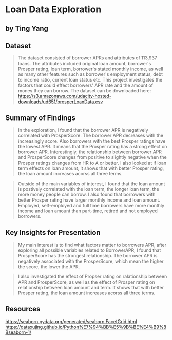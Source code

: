 # Loan Data Exploration

## by Ting Yang


## Dataset

> The dataset consisted of borrower APRs and attributes of 113,937 loans. The attributes included original loan amount, borrower's Prosper rating, loan term, borrower's stated monthly income, as well as many other features such as borrower's employment status, debt to income ratio, current loan status etc. This project investigates the factors that could effect borrowers' APR rate and the amount of money they can borrow. The dataset can be downloaded here: https://s3.amazonaws.com/udacity-hosted-downloads/ud651/prosperLoanData.csv



## Summary of Findings

> In the exploration, I found that the borrower APR is negatively correlated with ProsperScore. The borrower APR decreases with the increasingly score. Also borrowers with the best Prosper ratings have the lowest APR. It means that the Prosper rating has a strong effect on borrower APR. Interestingly, the relationship between borrower APR and ProsperScore changes from positive to slightly negative when the Prosper ratings changes from HR to A or better. I also looked at if loan term effects on loan amount, it shows that with better Prosper rating, the loan amount increases acorss all three terms.

> Outside of the main variables of interest, I found that the loan amount is postively correlated with the loan term, the longer loan term, the more money people can borrow. I also found that borrowers with better Prosper rating have larger monthly income and loan amount. Employed, self-employed and full time borrowers have more monthly income and loan amount than part-time, retired and not employed borrowers. 




## Key Insights for Presentation

> My main interest is to find what factors matter to borrowers APR, after exploring all possible variables related to BorrowerAPR, I found that ProsperScore has the strongest relationship. The borrower APR is negatively associated with the ProsperScore, which mean the higher the score, the lower the APR. 

>I also investigated the effect of Propser rating on ralationship between APR and ProsperScore, as well as the effect of Prosper rating on relationship between loan amount and term. It shows that with better Prosper rating, the loan amount increases acorss all three terms.

## Resources

https://seaborn.pydata.org/generated/seaborn.FacetGrid.html
https://dataxujing.github.io/Python%E7%94%BB%E5%9B%BE%E4%B9%8Bseaborn-1/

